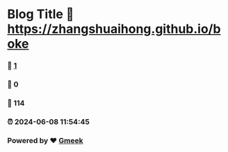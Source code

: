 # Blog Title :link: https://zhangshuaihong.github.io/boke 
### :page_facing_up: [1](https://zhangshuaihong.github.io/boke/tag.html) 
### :speech_balloon: 0 
### :hibiscus: 114 
### :alarm_clock: 2024-06-08 11:54:45 
### Powered by :heart: [Gmeek](https://github.com/Meekdai/Gmeek)
